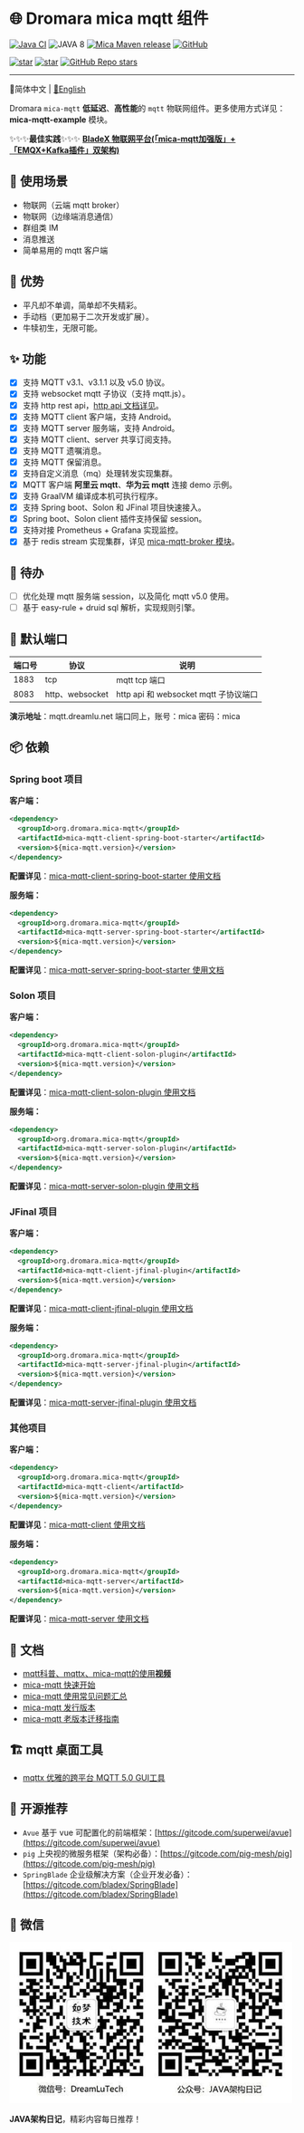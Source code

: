 # 🌐 Dromara mica mqtt 组件
[![Java CI](https://github.com/dromara/mica-mqtt/workflows/Java%20CI/badge.svg)](https://github.com/dromara/mica-mqtt/actions)
![JAVA 8](https://img.shields.io/badge/JDK-1.8+-brightgreen.svg)
[![Mica Maven release](https://img.shields.io/maven-central/v/org.dromara.mica-mqtt/mica-mqtt-codec?style=flat-square)](https://central.sonatype.com/artifact/org.dromara.mica-mqtt/mica-mqtt-codec/versions)
[![GitHub](https://img.shields.io/github/license/dromara/mica-mqtt.svg?style=flat-square)](https://github.com/dromara/mica-mqtt/blob/master/LICENSE)

[![star](https://gitcode.com/dromara/mica-mqtt/star/badge.svg)](https://gitcode.com/dromara/mica-mqtt)
[![star](https://gitee.com/dromara/mica-mqtt/badge/star.svg?theme=dark)](https://gitee.com/dromara/mica-mqtt/stargazers)
[![GitHub Repo stars](https://img.shields.io/github/stars/dromara/mica-mqtt?label=Github%20Stars)](https://github.com/dromara/mica-mqtt)

---

📖简体中文 | [📖English](README.en.md)

Dromara `mica-mqtt` **低延迟**、**高性能**的 `mqtt` 物联网组件。更多使用方式详见： **mica-mqtt-example** 模块。

✨✨✨**最佳实践**✨✨✨ [**BladeX 物联网平台(「mica-mqtt加强版」+「EMQX+Kafka插件」双架构)**](https://iot.bladex.cn?from=mica-mqtt) 

## 🍱 使用场景

- 物联网（云端 mqtt broker）
- 物联网（边缘端消息通信）
- 群组类 IM
- 消息推送
- 简单易用的 mqtt 客户端

## 🚀 优势
- 平凡却不单调，简单却不失精彩。
- 手动档（更加易于二次开发或扩展）。
- 牛犊初生，无限可能。

## ✨ 功能
- [x] 支持 MQTT v3.1、v3.1.1 以及 v5.0 协议。
- [x] 支持 websocket mqtt 子协议（支持 mqtt.js）。
- [x] 支持 http rest api，[http api 文档详见](docs/http-api.md)。
- [x] 支持 MQTT client 客户端，支持 Android。
- [x] 支持 MQTT server 服务端，支持 Android。
- [x] 支持 MQTT client、server 共享订阅支持。
- [x] 支持 MQTT 遗嘱消息。
- [x] 支持 MQTT 保留消息。
- [x] 支持自定义消息（mq）处理转发实现集群。
- [x] MQTT 客户端 **阿里云 mqtt**、**华为云 mqtt** 连接 demo 示例。
- [x] 支持 GraalVM 编译成本机可执行程序。
- [x] 支持 Spring boot、Solon 和 JFinal 项目快速接入。
- [x] Spring boot、Solon client 插件支持保留 session。
- [x] 支持对接 Prometheus + Grafana 实现监控。
- [x] 基于 redis stream 实现集群，详见 [mica-mqtt-broker 模块](mica-mqtt-broker)。

## 🌱 待办

- [ ] 优化处理 mqtt 服务端 session，以及简化 mqtt v5.0 使用。
- [ ] 基于 easy-rule + druid sql 解析，实现规则引擎。

## 🚨 默认端口

| 端口号 | 协议            | 说明                             |
| ------ | --------------- | -------------------------------- |
| 1883   | tcp             | mqtt tcp 端口                    |
| 8083   | http、websocket | http api 和 websocket mqtt 子协议端口 |

**演示地址**：mqtt.dreamlu.net 端口同上，账号：mica 密码：mica

## 📦️ 依赖

### Spring boot 项目
**客户端：**
```xml
<dependency>
  <groupId>org.dromara.mica-mqtt</groupId>
  <artifactId>mica-mqtt-client-spring-boot-starter</artifactId>
  <version>${mica-mqtt.version}</version>
</dependency>
```

**配置详见**：[mica-mqtt-client-spring-boot-starter 使用文档](starter/mica-mqtt-client-spring-boot-starter/README.md)

**服务端：**
```xml
<dependency>
  <groupId>org.dromara.mica-mqtt</groupId>
  <artifactId>mica-mqtt-server-spring-boot-starter</artifactId>
  <version>${mica-mqtt.version}</version>
</dependency>
```

**配置详见**：[mica-mqtt-server-spring-boot-starter 使用文档](starter/mica-mqtt-server-spring-boot-starter/README.md)

### Solon 项目
**客户端：**
```xml
<dependency>
  <groupId>org.dromara.mica-mqtt</groupId>
  <artifactId>mica-mqtt-client-solon-plugin</artifactId>
  <version>${mica-mqtt.version}</version>
</dependency>
```

**配置详见**：[mica-mqtt-client-solon-plugin 使用文档](starter/mica-mqtt-client-solon-plugin/README.md)

**服务端：**
```xml
<dependency>
  <groupId>org.dromara.mica-mqtt</groupId>
  <artifactId>mica-mqtt-server-solon-plugin</artifactId>
  <version>${mica-mqtt.version}</version>
</dependency>
```

**配置详见**：[mica-mqtt-server-solon-plugin 使用文档](starter/mica-mqtt-server-solon-plugin/README.md)

### JFinal 项目
**客户端：**
```xml
<dependency>
  <groupId>org.dromara.mica-mqtt</groupId>
  <artifactId>mica-mqtt-client-jfinal-plugin</artifactId>
  <version>${mica-mqtt.version}</version>
</dependency>
```

**配置详见**：[mica-mqtt-client-jfinal-plugin 使用文档](starter/mica-mqtt-client-jfinal-plugin/README.md)

**服务端：**
```xml
<dependency>
  <groupId>org.dromara.mica-mqtt</groupId>
  <artifactId>mica-mqtt-server-jfinal-plugin</artifactId>
  <version>${mica-mqtt.version}</version>
</dependency>
```

**配置详见**：[mica-mqtt-server-jfinal-plugin 使用文档](starter/mica-mqtt-server-jfinal-plugin/README.md)

### 其他项目

**客户端：**
```xml
<dependency>
  <groupId>org.dromara.mica-mqtt</groupId>
  <artifactId>mica-mqtt-client</artifactId>
  <version>${mica-mqtt.version}</version>
</dependency>
```

**配置详见**：[mica-mqtt-client 使用文档](mica-mqtt-client/README.md)

**服务端：**
```xml
<dependency>
  <groupId>org.dromara.mica-mqtt</groupId>
  <artifactId>mica-mqtt-server</artifactId>
  <version>${mica-mqtt.version}</version>
</dependency>
```

**配置详见**：[mica-mqtt-server 使用文档](mica-mqtt-server/README.md)

## 📝 文档
- [mqtt科普、mqttx、mica-mqtt的使用**视频**](https://www.bilibili.com/video/BV1wv4y1F7Av/)
- [mica-mqtt 快速开始](https://mica-mqtt.dromara.org/guide/)
- [mica-mqtt 使用常见问题汇总](https://mica-mqtt.dromara.org/faq/faq.html)
- [mica-mqtt 发行版本](https://mica-mqtt.dromara.org/version/changelog.html)
- [mica-mqtt 老版本迁移指南](https://mica-mqtt.dromara.org/version/update.html)

## 🏗️ mqtt 桌面工具
- [mqttx 优雅的跨平台 MQTT 5.0 GUI工具](https://mqttx.app)

## 🍻 开源推荐
- `Avue` 基于 vue 可配置化的前端框架：[https://gitcode.com/superwei/avue](https://gitcode.com/superwei/avue)
- `pig` 上央视的微服务框架（架构必备）：[https://gitcode.com/pig-mesh/pig](https://gitcode.com/pig-mesh/pig)
- `SpringBlade` 企业级解决方案（企业开发必备）：[https://gitcode.com/bladex/SpringBlade](https://gitcode.com/bladex/SpringBlade)

## 📱 微信

![如梦技术](docs/img/dreamlu-weixin.jpg)

**JAVA架构日记**，精彩内容每日推荐！